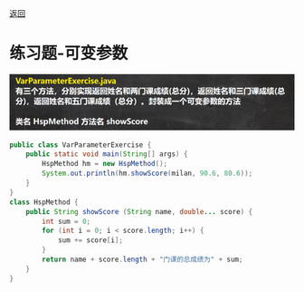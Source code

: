 <meta name="viewport" content="width=device-width, initial-scale=1.0, viewport-fit=cover">

[返回](练习题.md)

# 练习题-可变参数

![alt text](https://raw.githubusercontent.com/Stolorzs/Picgo/master/kebiancanshulianxi.png)

```java
public class VarParameterExercise {
    public static void main(String[] args) {
        HspMethod hm = new HspMethod();
        System.out.println(hm.showScore(milan, 90.6, 80.6));
    }
}
class HspMethod {
    public String showScore (String name, double... score) {
        int sum = 0;
        for (int i = 0; i < score.length; i++) {
            sum += score[i];
        }
        return name + score.length + "门课的总成绩为" + sum;
    }
}
```